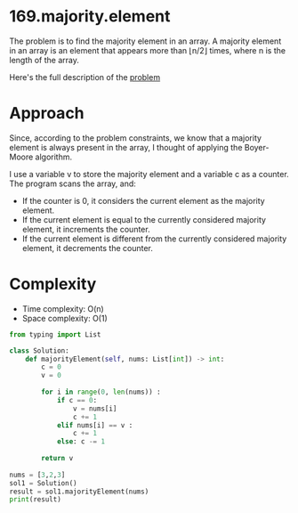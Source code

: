 # 169.majority.element

The problem is to find the majority element in an array. A majority element in an array is an element that appears more than ⌊n/2⌋ times, where n is the length of the array.

Here's the full description of the [problem](https://leetcode.com/problems/majority-element/description/?envType=study-plan-v2&envId=top-interview-150)

# Approach

Since, according to the problem constraints, we know that a majority element is always present in the array, I thought of applying the Boyer-Moore algorithm.

I use a variable v to store the majority element and a variable c as a counter. The program scans the array, and:

- If the counter is 0, it considers the current element as the majority element.
- If the current element is equal to the currently considered majority element, it increments the counter.
- If the current element is different from the currently considered majority element, it decrements the counter.

# Complexity

- Time complexity: O(n)
- Space complexity: O(1)

```python 
from typing import List

class Solution:
    def majorityElement(self, nums: List[int]) -> int:
        c = 0
        v = 0 
        
        for i in range(0, len(nums)) :
            if c == 0:
                v = nums[i]
                c += 1
            elif nums[i] == v :
                c += 1
            else: c -= 1
        
        return v
            
nums = [3,2,3]
sol1 = Solution()    
result = sol1.majorityElement(nums)    
print(result)    
```

    
            
        